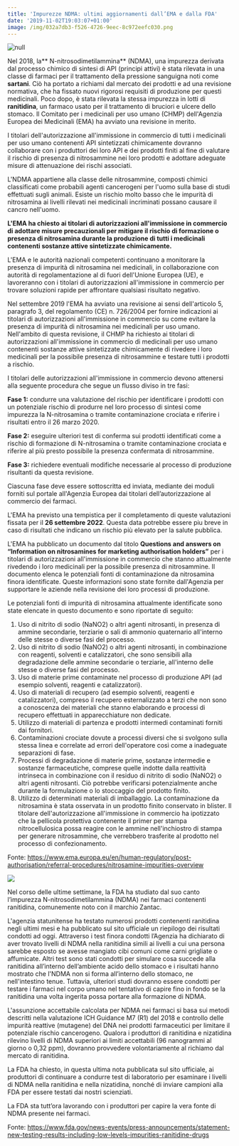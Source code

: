 ```yaml
---
title: 'Impurezze NDMA: ultimi aggiornamenti dall’EMA e dalla FDA'
date: '2019-11-02T19:03:07+01:00'
image: /img/032a7db3-f526-4726-9eec-8c972eefc030.png
---
```

![null](/img/d5cae4ed-5fe0-4003-a9b3-e3b7fa936990.png)

Nel 2018, la** N-nitrosodimetilammina** (NDMA), una impurezza derivata dal processo chimico di sintesi di API (principi attivi) è stata rilevata in una classe di farmaci per il trattamento della pressione sanguigna noti come **sartani**. Ciò ha portato a richiami dal mercato dei prodotti e ad una revisione normativa, che ha fissato nuovi rigorosi requisiti di produzione per questi medicinali. Poco dopo, è stata rilevata la stessa impurezza in lotti di **ranitidina**, un farmaco usato per il trattamento di bruciori e ulcere dello stomaco. Il Comitato per i medicinali per uso umano (CHMP) dell'Agenzia Europea dei Medicinali (EMA) ha avviato una revisione in merito.

I titolari dell'autorizzazione all'immissione in commercio di tutti i medicinali per uso umano contenenti API sintetizzati chimicamente dovranno collaborare con i produttori dei loro API e dei prodotti finiti al fine di valutare il rischio di presenza di nitrosammine nei loro prodotti e adottare adeguate misure di attenuazione dei rischi associati.

L'NDMA appartiene alla classe delle nitrosammine, composti chimici classificati come probabili agenti cancerogeni per l'uomo sulla base di studi effettuati sugli animali. Esiste un rischio molto basso che le impurità di nitrosamina ai livelli rilevati nei medicinali incriminati possano causare il cancro nell'uomo.

**L'EMA ha chiesto ai titolari di autorizzazioni all'immissione in commercio di adottare misure precauzionali per mitigare il rischio di formazione o presenza di nitrosamina durante la produzione di tutti i medicinali contenenti sostanze attive sintetizzate chimicamente.**

L'EMA e le autorità nazionali competenti continuano a monitorare la presenza di impurità di nitrosamina nei medicinali, in collaborazione con autorità di regolamentazione al di fuori dell'Unione Europea (UE), e lavoreranno con i titolari di autorizzazioni all'immissione in commercio per trovare soluzioni rapide per affrontare qualsiasi risultato negativo. 

Nel settembre 2019 l'EMA ha avviato una revisione ai sensi dell'articolo 5, paragrafo 3, del regolamento (CE) n. 726/2004 per fornire indicazioni ai titolari di autorizzazioni all'immissione in commercio su come evitare la presenza di impurità di nitrosamina nei medicinali per uso umano. Nell'ambito di questa revisione, il CHMP ha richiesto ai titolari di autorizzazioni all'immissione in commercio di medicinali per uso umano contenenti sostanze attive sintetizzate chimicamente di rivedere i loro medicinali per la possibile presenza di nitrosammine e testare tutti i prodotti a rischio.

I titolari delle autorizzazioni all'immissione in commercio devono attenersi alla seguente procedura che segue un flusso diviso in tre fasi:

**Fase 1:** condurre una valutazione del rischio per identificare i prodotti con un potenziale rischio di produrre nel loro processo di sintesi come impurezza la N-nitrosamina o tramite contaminazione crociata e riferire i risultati entro il 26 marzo 2020.

**Fase 2:** eseguire ulteriori test di conferma sui prodotti identificati come a rischio di formazione di N-nitrosamina o tramite contaminazione crociata e riferire al più presto possibile la presenza confermata di nitrosammine.

**Fase 3:** richiedere eventuali modifiche necessarie al processo di produzione risultanti da questa revisione.

Ciascuna fase deve essere sottoscritta ed inviata, mediante dei moduli forniti sul portale all'Agenzia Europea dai titolari dell’autorizzazione al commercio dei farmaci.

L'EMA ha previsto una tempistica per il completamento di queste valutazioni fissata per il **26 settembre 2022**. Questa data potrebbe essere piu breve in caso di risultati che indicano un rischio più elevato per la salute pubblica.

L'EMA ha pubblicato un documento dal titolo **Questions and answers on “Information on nitrosamines for marketing authorisation holders”** per i titolari di autorizzazioni all'immissione in commercio che stanno attualmente rivedendo i loro medicinali per la possibile presenza di nitrosammine. Il documento elenca le potenziali fonti di contaminazione da nitrosamina finora identificate. Queste informazioni sono state fornite dall'Agenzia per supportare le aziende nella revisione dei loro processi di produzione.

Le potenziali fonti di impurità di nitrosamina attualmente identificate sono state elencate in questo documento e sono riportate di seguito:

1. Uso di nitrito di sodio (NaNO2) o altri agenti nitrosanti, in presenza di ammine secondarie, terziarie
    o sali di ammonio quaternario all'interno delle stesse o diverse fasi del processo.
2. Uso di nitrito di sodio (NaNO2) o altri agenti nitrosanti, in combinazione con reagenti, solventi
   e catalizzatori, che sono sensibili alla degradazione delle ammine secondarie o terziarie, all'interno delle stesse o diverse fasi del processo.
3. Uso di materie prime contaminate nel processo di produzione API (ad esempio solventi, reagenti e
   catalizzatori).
4. Uso di materiali di recupero (ad esempio solventi, reagenti e catalizzatori), compreso il recupero esternalizzato a terzi che non sono a conoscenza dei materiali che stanno elaborando e processi di recupero effettuati in apparecchiature non dedicate.
5. Utilizzo di materiali di partenza e prodotti intermedi contaminati forniti dai fornitori.
6. Contaminazioni crociate dovute a processi diversi che si svolgono sulla stessa linea e correlate ad errori dell'operatore così come a inadeguate separazioni di fase.
7. Processi di degradazione di materie prime, sostanze intermedie e sostanze farmaceutiche, comprese quelle indotte dalla reattività intrinseca in combinazione con il residuo di nitrito di sodio (NaNO2) o altri agenti nitrosanti. Ciò potrebbe verificarsi potenzialmente anche durante la formulazione o lo stoccaggio del prodotto finito.
8. Utilizzo di determinati materiali di imballaggio. La contaminazione da nitrosamina è stata osservata in un prodotto finito conservato in blister. Il titolare dell'autorizzazione all'immissione in commercio ha ipotizzato che la pellicola protettiva contenente il primer per stampa nitrocellulosica possa reagire con le ammine nell'inchiostro di stampa per generare nitrosammine, che verrebbero trasferite al prodotto nel processo di confezionamento.

Fonte: https://www.ema.europa.eu/en/human-regulatory/post-authorisation/referral-procedures/nitrosamine-impurities-overview

![](/img/e515e6db-b9d3-4ccd-959d-dbd4d9c08197.png)

Nel corso delle ultime settimane, la FDA ha studiato dal suo canto l’impurezza N-nitrosodimetilammina (NDMA) nei farmaci contenenti ranitidina, comunemente noto con il marchio Zantac.

L'agenzia statunitense ha testato numerosi prodotti contenenti ranitidina negli ultimi mesi e ha pubblicato sul sito ufficiale un riepilogo dei risultati condotti ad oggi. Attraverso i test finora condotti l’Agenzia ha dichiarato di aver trovato livelli di NDMA nella ranitidina simili ai livelli a cui una persona sarebbe esposto se avesse mangiato cibi comuni come carni grigliate o affumicate. Altri test sono stati condotti per simulare cosa succede alla ranitidina all’interno dell’ambiente acido dello stomaco e i risultati hanno mostrato che l'NDMA non si forma all’interno dello stomaco, ne nell'intestino tenue. Tuttavia, ulteriori studi dovranno essere condotti per testare i farmaci nel corpo umano nel tentativo di capire fino in fondo se la ranitidina una volta ingerita possa portare alla formazione di NDMA.

L'assunzione accettabile calcolata per NDMA nei farmaci si basa sui metodi descritti nella valutazione ICH Guidance M7 (R1) del 2018 e controllo delle impurità reattive (mutagene) del DNA nei prodotti farmaceutici per limitare il potenziale rischio cancerogeno. Qualora i produttori di ranitidina e nizatidina rilevino livelli di NDMA superiori ai limiti accettabili (96 nanogrammi al giorno o 0,32 ppm), dovranno provvedere volontariamente al richiamo dal mercato di ranitidina.

La FDA ha chiesto, in questa ultima nota pubblicata sul sito ufficiale, ai produttori di continuare a condurre test di laboratorio per esaminare i livelli di NDMA nella ranitidina e nella nizatidina, nonché di inviare campioni alla FDA per essere testati dai nostri scienziati. 

La FDA sta tutt’ora lavorando con i produttori per capire la vera fonte di NDMA presente nei farmaci.

Fonte: https://www.fda.gov/news-events/press-announcements/statement-new-testing-results-including-low-levels-impurities-ranitidine-drugs
